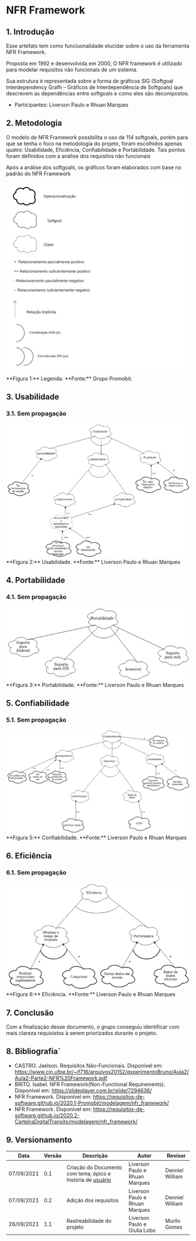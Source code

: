 # NFR Framework

## 1. Introdução

<p>Esse artefato tem como funciuonalidade elucidar sobre o uso da ferramenta NFR Framework.</p>
<p>Proposta em 1992 e desenvolvida em 2000, O NFR framework é utilizado para modelar requisitos não funcionais de um sistema.</p>
<p> Sua estrutura é representada sobre a forma de gráficos SIG (Softgoal Interdependency Grafh – Gráficos de Interdependência de Softgoals) que descrevem as dependências entre softgoals e como eles são decompostos.</p>

* Participantes: Liverson Paulo e Rhuan Marques

## 2. Metodologia

<p>O modelo de NFR Framework possibilita o uso de 114 softgoals, porém para que se tenha o foco na metodologia do projeto, foram escolhidos apenas quatro: Usabilidade, Eficiência, Confiabilidade e Portabilidade. Tais pontos foram definidos com a análise dos requisitos não funcionais</p>

<p>Após a análise dos softgoals, os gráficos foram elaborados com base no padrão do NFR Framework</p>

<img src="../../assets/legenda_nfr.png">
**Figura 1:** Legenda. **Fonte:** Grupo Promobit.

<span id="usabilidade"></span>

## 3. Usabilidade
### 3.1. Sem propagação
<img src="../../assets/Usabilidade.png">
**Figura 2:** Usabilidade. **Fonte:** Liverson Paulo e Rhuan Marques

<span id="portabilidade"></span>

## 4. Portabilidade
### 4.1. Sem propagação
<img src="../../assets/Portabilidade.png">
**Figura 3:** Portabilidade. **Fonte:** Liverson Paulo e Rhuan Marques

<span id="confiabilidade"></span>

## 5. Confiabilidade
### 5.1. Sem propagação
<img src="../../assets/Confiabilidade.png">
**Figura 5:** Confiabilidade. **Fonte:** Liverson Paulo e Rhuan Marques

## 6. Eficiência
### 6.1. Sem propagação
<img src="../../assets/eficiencia.png">
**Figura 6:** Eficiência. **Fonte:** Liverson Paulo e Rhuan Marques

## 7. Conclusão

<p> Com a finalização desse documento, o grupo conseguiu identificar com mais clareza requisistos à serem priorizados durante o projeto.</p>


## 8. Bibliografia`

* CASTRO. Jaelson. Requisitos Não-Funcionais. Disponível em: https://www.cin.ufpe.br/~if716/arquivos20152/experimentoBruno/Aula2/Aula2-Parte2-NFR%20Framework.pdf
* BRITO. Isabel. NFR Framework(Non-Functional Requirements). Disponível em: https://slideplayer.com.br/slide/7294636/
* NFR Framework. Disponível em: https://requisitos-de-software.github.io/2020.1-Promobit/modelagem/nfr_framework/
* NFR Framework. Disponível em: https://requisitos-de-software.github.io/2020.2-CarteiraDigitalTransito/modelagem/nfr_framework/  

## 9. Versionamento

| Data       | Versão | Descrição            |         Autor           | Revisor |
|------------|-----|-------------------------|-------------------------|---------|
| 07/09/2021 | 0.1 | Criação do Documento com tema, épico e história de <a href="../lexicos#usuario">usuário</a>  | Liverson Paulo e Rhuan Marques | Denniel William |
| 07/09/2021 | 0.2 | Adição dos requisitos | Liverson Paulo e Rhuan Marques | Denniel William |
| 26/09/2021 | 1.1 | Rastreabilidade do projeto  | Liverson Paulo e Giulia Lobo | Murilo Gomes |